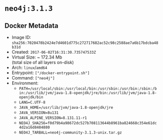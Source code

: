 # `neo4j:3.1.3`

## Docker Metadata

- Image ID: `sha256:7020478b2424e7d4601d775c272717682ac52c98c2588ae7a6b17bdcba48b31d`
- Created: `2017-06-02T16:31:30.735747533Z`
- Virtual Size: ~ 172.34 Mb  
  (total size of all layers on-disk)
- Arch: `linux`/`amd64`
- Entrypoint: `["/docker-entrypoint.sh"]`
- Command: `["neo4j"]`
- Environment:
  - `PATH=/usr/local/sbin:/usr/local/bin:/usr/sbin:/usr/bin:/sbin:/bin:/usr/lib/jvm/java-1.8-openjdk/jre/bin:/usr/lib/jvm/java-1.8-openjdk/bin`
  - `LANG=C.UTF-8`
  - `JAVA_HOME=/usr/lib/jvm/java-1.8-openjdk/jre`
  - `JAVA_VERSION=8u131`
  - `JAVA_ALPINE_VERSION=8.131.11-r1`
  - `NEO4J_SHA256=f0d79b4a98672dc527b708113644b8961ba824668c354e61dc4d2a16d8484880`
  - `NEO4J_TARBALL=neo4j-community-3.1.3-unix.tar.gz`
